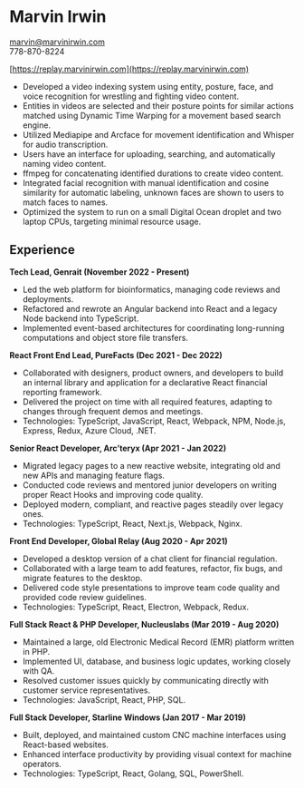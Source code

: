 # Marvin Irwin
marvin@marvinirwin.com  
778-870-8224  

 [https://replay.marvinirwin.com](https://replay.marvinirwin.com)
- Developed a video indexing system using entity, posture, face, and voice recognition for wrestling and fighting video content.
- Entities in videos are selected and their posture points for similar actions matched using Dynamic Time Warping for a movement based search engine.
- Utilized Mediapipe and Arcface for movement identification and Whisper for audio transcription.  
- Users have an interface for uploading, searching, and automatically naming video content.  
- ffmpeg for concatenating identified durations to create video content.  
- Integrated facial recognition with manual identification and cosine similarity for automatic labeling,  unknown faces are shown to users to match faces to names.
- Optimized the system to run on a small Digital Ocean droplet and two laptop CPUs, targeting minimal resource usage.  

## Experience  

**Tech Lead, Genrait (November 2022 - Present)**  
- Led the web platform for bioinformatics, managing code reviews and deployments.  
- Refactored and rewrote an Angular backend into React and a legacy Node backend into TypeScript.  
- Implemented event-based architectures for coordinating long-running computations and object store file transfers.  

**React Front End Lead, PureFacts (Dec 2021 - Dec 2022)**  
- Collaborated with designers, product owners, and developers to build an internal library and application for a declarative React financial reporting framework.  
- Delivered the project on time with all required features, adapting to changes through frequent demos and meetings.  
- Technologies: TypeScript, JavaScript, React, Webpack, NPM, Node.js, Express, Redux, Azure Cloud, .NET.  

**Senior React Developer, Arc’teryx (Apr 2021 - Jan 2022)**  
- Migrated legacy pages to a new reactive website, integrating old and new APIs and managing feature flags.  
- Conducted code reviews and mentored junior developers on writing proper React Hooks and improving code quality.  
- Deployed modern, compliant, and reactive pages steadily over legacy ones.  
- Technologies: TypeScript, React, Next.js, Webpack, Nginx.  

**Front End Developer, Global Relay (Aug 2020 - Apr 2021)**  
- Developed a desktop version of a chat client for financial regulation.  
- Collaborated with a large team to add features, refactor, fix bugs, and migrate features to the desktop.  
- Delivered code style presentations to improve team code quality and provided code review guidelines.  
- Technologies: TypeScript, React, Electron, Webpack, Redux.  

**Full Stack React & PHP Developer, Nucleuslabs (Mar 2019 - Aug 2020)**  
- Maintained a large, old Electronic Medical Record (EMR) platform written in PHP.  
- Implemented UI, database, and business logic updates, working closely with QA.  
- Resolved customer issues quickly by communicating directly with customer service representatives.  
- Technologies: JavaScript, React, PHP, SQL.  

**Full Stack Developer, Starline Windows (Jan 2017 - Mar 2019)**  
- Built, deployed, and maintained custom CNC machine interfaces using React-based websites.  
- Enhanced interface productivity by providing visual context for machine operators.  
- Technologies: TypeScript, React, Golang, SQL, PowerShell.  
